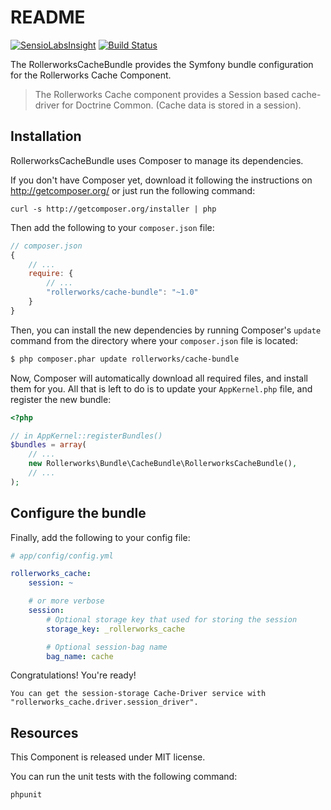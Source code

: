 ﻿README
======

[![SensioLabsInsight](https://insight.sensiolabs.com/projects/0ac03221-9d28-45b1-9652-c10299a66ad7/mini.png)](https://insight.sensiolabs.com/projects/0ac03221-9d28-45b1-9652-c10299a66ad7)
[![Build Status](https://secure.travis-ci.org/rollerworks/RollerworksCacheBundle.png?branch=master)](http://travis-ci.org/rollerworks/RollerworksCache)

The RollerworksCacheBundle provides the Symfony bundle configuration for the Rollerworks Cache Component.

> The Rollerworks Cache component provides a Session based cache-driver
> for Doctrine Common. (Cache data is stored in a session).

Installation
------------

RollerworksCacheBundle uses Composer to manage its dependencies.

If you don't have Composer yet, download it following the instructions on
http://getcomposer.org/ or just run the following command:

    curl -s http://getcomposer.org/installer | php

Then add the following to your
`composer.json` file:

```js
// composer.json
{
    // ...
    require: {
        // ...
        "rollerworks/cache-bundle": "~1.0"
    }
}
```

Then, you can install the new dependencies by running Composer's ``update``
command from the directory where your ``composer.json`` file is located:

```bash
$ php composer.phar update rollerworks/cache-bundle
```

Now, Composer will automatically download all required files, and install them
for you. All that is left to do is to update your ``AppKernel.php`` file, and
register the new bundle:

```php
<?php

// in AppKernel::registerBundles()
$bundles = array(
    // ...
    new Rollerworks\Bundle\CacheBundle\RollerworksCacheBundle(),
    // ...
);
```

Configure the bundle
--------------------

Finally, add the following to your config file:

``` yaml
# app/config/config.yml

rollerworks_cache:
    session: ~

    # or more verbose
    session:
        # Optional storage key that used for storing the session
        storage_key: _rollerworks_cache

        # Optional session-bag name
        bag_name: cache
```

Congratulations! You're ready!

    You can get the session-storage Cache-Driver service with
    "rollerworks_cache.driver.session_driver".

Resources
---------

This Component is released under MIT license.

You can run the unit tests with the following command:

    phpunit
